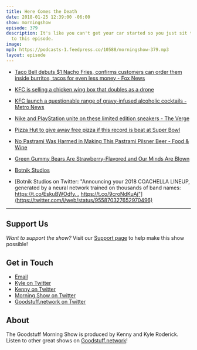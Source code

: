 ```yaml
---
title: Here Comes the Death
date: 2018-01-25 12:39:00 -06:00
show: morningshow
episode: 379
description: It's like you can't get your car started so you just sit there and listen
  to this episode.
image: 
mp3: https://podcasts-1.feedpress.co/10588/morningshow-379.mp3
layout: episode
---
```


* [Taco Bell debuts $1 Nacho Fries, confirms customers can order them inside burritos, tacos for even less money - Fox News](http://www.foxnews.com/food-drink/2018/01/24/taco-bell-debuts-1-nacho-fries-but-hungry-customers-can-get-them-even-cheaper.html)

* [KFC is selling a chicken wing box that doubles as a drone](https://www.engadget.com/2018/01/24/kfc-is-selling-a-chicken-wing-box-that-doubles-as-a-drone/)

* [KFC launch a questionable range of gravy-infused alcoholic cocktails - Metro News](http://metro.co.uk/2018/01/15/kfc-launches-questionable-range-gravy-infused-cocktails-7231038/)

* [Nike and PlayStation unite on these limited edition sneakers - The Verge](https://www.theverge.com/2018/1/22/16918480/nike-pg2-limited-edition-playstation-shoes-paul-george-basketball)

* [Pizza Hut to give away free pizza if this record is beat at Super Bowl](https://www.cnbc.com/2018/01/22/pizza-hut-to-give-away-free-pizza-if-this-record-is-beat-at-super-bowl.html)

* [No Pastrami Was Harmed in Making This Pastrami Pilsner Beer - Food & Wine](http://www.foodandwine.com/beer/pastrami-beer)

* [Green Gummy Bears Are Strawberry-Flavored and Our Minds Are Blown](https://www.thedailymeal.com/eat/green-gummy-bear-flavor-strawberry/011918)

* [Botnik Studios](http://botnik.org/content/coachella.html?utm_content=buffera39fd&utm_medium=social&utm_source=twitter.com&utm_campaign=buffer)

* [Botnik Studios on Twitter: "Announcing your 2018 COACHELLA LINEUP, generated by a neural network trained on thousands of band names: https://t.co/EskuBWOdfy… https://t.co/9croNdKuAj"](https://twitter.com/i/web/status/955870327652970496)

---

## Support Us
*Want to support the show?* Visit our [Support page](https://goodstuff.network/support) to help make this show possible!

## Get in Touch
* [Email](mailto:kyle@goodstuff.network)
* [Kyle on Twitter](http://twitter.com/dogburps)
* [Kenny on Twitter](http://twitter.com/pizzarobotics)
* [Morning Show on Twitter](http://twitter.com/morningshowam)
* [Goodstuff.network on Twitter](http://twitter.com/goodstufffm)

## About
The Goodstuff Morning Show is produced by Kenny and Kyle Roderick. Listen to other great shows on [Goodstuff.network](http://goodstuff.network/shows)!
